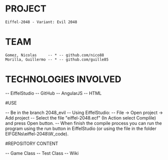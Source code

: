 # PROJECT 
    
    Eiffel-2048 - Variant: Evil 2048

# TEAM

    Gomez, Nicolas     -- * -- github.com/nico88
    Morilla, Guillermo -- * -- github.com/guille85
    

# TECHNOLOGIES INVOLVED

  -- EiffelStudio
  -- GitHub
  -- AngularJS
  -- HTML

#USE  

  -- Be in the branch 2048_evil
  -- Using EiffelStudio:
  -- File -> Open project -> Add project 
  -- Select the file "eiffel-2048.ecf" (In Action select Complile) and press Open button.
  -- When finish the compile process you can run the program using the run button in EiffelStudio (or using the file in the folder EIFGENs\eiffel-2048\W_code).

#REPOSITORY CONTENT

  -- Game Class
  -- Test Class
  -- Wiki